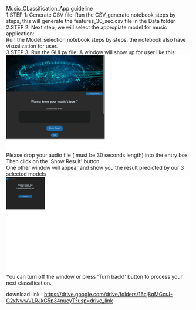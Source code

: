 Music_CLassification_App guideline <br />
1.STEP 1: 
  Generate CSV file: Run the CSV_generate notebook steps by steps, this will generate the features_30_sec.csv file in the Data folder <br />
2.STEP 2: Next step, we will select the appropiate model for music application: <br />
  Run the Model_selection notebook steps by steps, the notebook also have visualization for user. <br /> 
3.STEP 3: Run the GUI.py file: A window will show up for user like this: <br />
![image](gui_images/readme.png) <br />
  Please drop your audio file ( must be 30 seconds length) into the entry box <br />
  Then click on the 'Show Result' button. <br />
  One other window will appear and show you the result predicted by our 3 selected models  <br />
  ![image](gui_images/readme2.png)  <br />
  You can turn off the window or press 'Turn back!' button to process your next classification. <br />

  download link : https://drive.google.com/drive/folders/16cj8qMGcrJ-C2xNwwVLRJkG5p34nucyT?usp=drive_link
  


